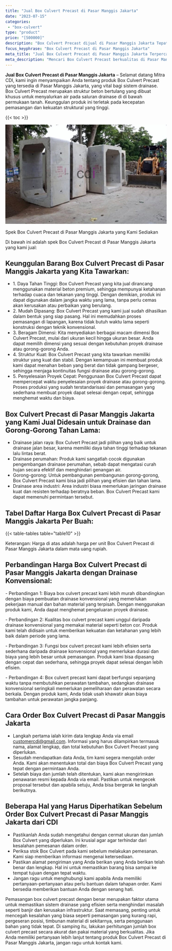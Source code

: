 ```yaml
---
title: "Jual Box Culvert Precast di Pasar Manggis Jakarta"
date: "2023-07-15"
categories:
 - "box-culvert"
type: "product"
price: "[500000]"
description: "Box Culvert Precast dijual di Pasar Manggis Jakarta Tepat. Box Culvert Precast ini menjadi solusi utama dalam proyek pembangunan sebagai bahan infrastruktur yang prima dan tahan lama. Hubungi kami untuk konsultasi mendalam."
focus_keyphrase: "Box Culvert Precast di Pasar Manggis Jakarta"
meta_title: "Jual Box Culvert Precast di Pasar Manggis Jakarta Terpercaya - CDI"
meta_description: "Mencari Box Culvert Precast berkualitas di Pasar Manggis Jakarta? Kami adalah solusi tepat dengan solusi terbaik. Dapatkan informasi sekarang."
---
```


**Jual Box Culvert Precast di Pasar Manggis Jakarta** – Selamat datang Mitra CDI, kami ingin menyampaikan Anda tentang produk Box Culvert Precast yang tersedia di Pasar Manggis Jakarta, yang vital bagi sistem drainase. Box Culvert Precast merupakan struktur beton bertulang yang dibuat khusus untuk menyalurkan air pada saluran drainase di di bawah permukaan tanah. Keunggulan produk ini terletak pada kecepatan pemasangan dan kekuatan struktural yang tinggi.

{{< toc >}}

![Jual Box Culvert Precast di Pasar Manggis Jakarta](/images/box-culvert/box-culvert-04.jpg)

Spek Box Culvert Precast di Pasar Manggis Jakarta yang Kami Sediakan

Di bawah ini adalah spek Box Culvert Precast di Pasar Manggis Jakarta yang kami jual: 

## Keunggulan Barang Box Culvert Precast di Pasar Manggis Jakarta yang Kita Tawarkan:

*   1\. Daya Tahan Tinggi: Box Culvert Precast yang kita jual dirancang menggunakan material beton premium, sehingga mempunyai ketahanan terhadap cuaca dan tekanan yang tinggi. Dengan demikian, produk ini dapat digunakan dalam jangka waktu yang lama, tanpa perlu cemas akan kerusakan atau perbaikan yang berulang.
*   2\. Mudah Dipasang: Box Culvert Precast yang kami jual sudah dihasilkan dalam bentuk yang siap pasang. Hal ini memudahkan proses pemasangan di lapangan, karena tidak butuh waktu lama seperti konstruksi dengan teknik konvensional.
*   3\. Beragam Dimensi: Kita menyediakan berbagai macam dimensi Box Culvert Precast, mulai dari ukuran kecil hingga ukuran besar. Anda dapat memilih dimensi yang sesuai dengan kebutuhan proyek drainase atau gorong-gorong Anda.
*   4\. Struktur Kuat: Box Culvert Precast yang kita tawarkan memiliki struktur yang kuat dan stabil. Dengan kemampuan ini membuat produk kami dapat menahan beban yang berat dan tidak gampang bergeser, sehingga menjaga kontinuitas fungsi drainase atau gorong-gorong.
*   5\. Penyelesaian Proyek Cepat: Penggunaan Box Culvert Precast dapat mempercepat waktu penyelesaian proyek drainase atau gorong-gorong. Proses produksi yang sudah terstandarisasi dan pemasangan yang sederhana membuat proyek dapat selesai dengan cepat, sehingga menghemat waktu dan biaya.

## Box Culvert Precast di Pasar Manggis Jakarta yang Kami Jual Didesain untuk Drainase dan Gorong-Gorong Tahan Lama:

*   Drainase jalan raya: Box Culvert Precast jadi pilihan yang baik untuk drainase jalan besar, karena memiliki daya tahan tinggi terhadap tekanan lalu lintas berat.
*   Drainase perumahan: Produk kami sangatlah cocok digunakan pengembangan drainase perumahan, sebab dapat mengatasi curah hujan secara efektif dan menghindari genangan air.
*   Gorong-gorong: Untuk pembangunan pembangunan gorong-gorong, Box Culvert Precast kami bisa jadi pilihan yang efisien dan tahan lama.
*   Drainase area industri: Area industri biasa memerlukan jaringan drainase kuat dan resisten terhadap beratnya beban. Box Culvert Precast kami dapat memenuhi permintaan tersebut.

## Tabel Daftar Harga Box Culvert Precast di Pasar Manggis Jakarta Per Buah:

{{< table-tables table="table10" >}}

Keterangan: Harga di atas adalah harga per unit Box Culvert Precast di Pasar Manggis Jakarta dalam mata uang rupiah.

## Perbandingan Harga Box Culvert Precast di Pasar Manggis Jakarta dengan Drainase Konvensional:

\- Perbandingan 1: Biaya box culvert precast kami lebih murah dibandingkan dengan biaya pembuatan drainase konvensional yang memerlukan pekerjaan manual dan bahan material yang terpisah. Dengan menggunakan produk kami, Anda dapat menghemat pengeluaran proyek drainase.

\- Perbandingan 2: Kualitas box culvert precast kami unggul daripada drainase konvensional yang memakai material seperti beton cor. Produk kami telah didisain untuk memberikan kekuatan dan ketahanan yang lebih baik dalam periode yang lama.

\- Perbandingan 3: Fungsi box culvert precast kami lebih efisien serta sederhana daripada drainase konvensional yang memerlukan durasi dan biaya yang lebih besar untuk pemasangan. Produk kami bisa dipasang dengan cepat dan sederhana, sehingga proyek dapat selesai dengan lebih efisien.

\- Perbandingan 4: Box culvert precast kami dapat berfungsi sepanjang waktu tanpa membutuhkan perawatan tambahan, sedangkan drainase konvensional seringkali memerlukan pemeliharaan dan perawatan secara berkala. Dengan produk kami, Anda tidak usah khawatir akan biaya tambahan untuk perawatan jangka panjang.

## Cara Order Box Culvert Precast di Pasar Manggis Jakarta

*   Langkah pertama ialah kirim data lengkap Anda via email customercdi@gmail.com. Informasi yang harus dilampirkan termasuk nama, alamat lengkap, dan total kebutuhan Box Culvert Precast yang diperlukan.
*   Sesudah mendapatkan data Anda, tim kami segera mengolah order Anda. Kami akan menentukan total dan biaya Box Culvert Precast yang tepat dengan permintaan Anda.
*   Setelah biaya dan jumlah telah ditentukan, kami akan mengirimkan penawaran resmi kepada Anda via email. Pastikan untuk mengecek proposal tersebut dan apabila setuju, Anda bisa bergerak ke langkah berikutnya.

## Beberapa Hal yang Harus Diperhatikan Sebelum Order Box Culvert Precast di Pasar Manggis Jakarta dari CDI

*   Pastikanlah Anda sudah mengetahui dengan cermat ukuran dan jumlah Box Culvert yang diperlukan. Ini krusial agar agar terhindar dari kesalahan pemesanan dalam order.
*   Periksa stok Box Culvert pada kami sebelum melakukan pemesanan. Kami siap memberikan informasi mengenai ketersediaan.
*   Pastikan alamat pengiriman yang Anda berikan yang Anda berikan telah benar dan lengkap. Hal ini untuk memastikan barang bisa sampai ke tempat tujuan dengan tepat waktu.
*   Jangan ragu untuk menghubungi kami apabila Anda memiliki pertanyaan-pertanyaan atau perlu bantuan dalam tahapan order. Kami bersedia memberikan bantuan Anda dengan senang hati.

Pemasangan box culvert precast dengan benar merupakan faktor utama untuk memastikan sistem drainase yang efisien serta menghindari masalah seperti banjir dan kerusakan infrastruktur. Saat memasang, penting untuk mencegah kesalahan yang biasa seperti pemasangan yang kurang rapi, pergeseran posisi, timbunan material di sekitarnya, serta penggunaan bahan yang tidak tepat. Di samping itu, lakukan perhitungan jumlah box culvert precast secara akurat dan pakai material yang berkualitas. Jika Anda memiliki pertanyaan lebih lanjut tentang produk Box Culvert Precast di Pasar Manggis Jakarta, jangan ragu untuk kontak kami.